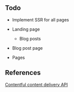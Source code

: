 ## Todo

- Implement SSR for all pages

- Landing page

  - Blog posts

- Blog post page

- Pages

## References

[Contentful content delivery API](https://www.contentful.com/developers/docs/references/content-delivery-api/)
